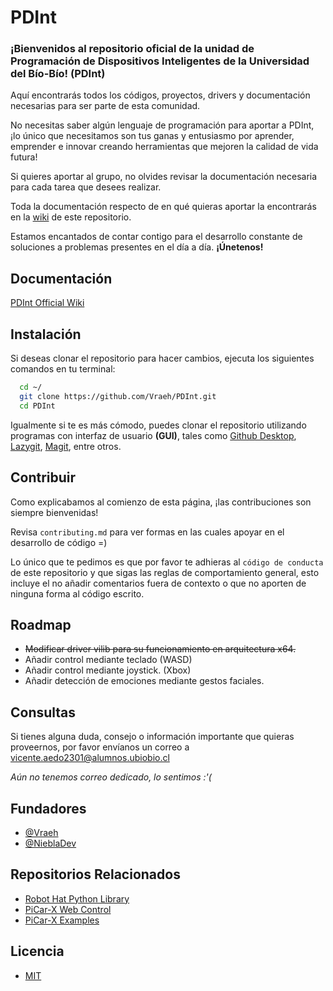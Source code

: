 # PDInt

### ¡Bienvenidos al repositorio oficial de la unidad de Programación de Dispositivos Inteligentes de la Universidad del Bío-Bío! (PDInt)

Aquí encontrarás todos los códigos, proyectos, drivers y documentación necesarias para ser parte de esta comunidad.

No necesitas saber algún lenguaje de programación para aportar a PDInt, ¡lo único que necesitamos son tus ganas y entusiasmo por aprender, emprender e innovar creando herramientas que mejoren la calidad de vida futura!

Si quieres aportar al grupo, no olvides revisar la documentación necesaria para cada tarea que desees realizar. 

Toda la documentación respecto de en qué quieras aportar la encontrarás en la [wiki](https://github.com/Vraeh/PDInt/wiki) de este repositorio.

Estamos encantados de contar contigo para el desarrollo constante de soluciones a problemas presentes en el día a día. **¡Únetenos!**

## Documentación

[PDInt Official Wiki](https://github.com/Vraeh/PDInt/wiki)

## Instalación

Si deseas clonar el repositorio para hacer cambios, ejecuta los siguientes comandos en tu terminal:

```bash
  cd ~/
  git clone https://github.com/Vraeh/PDInt.git
  cd PDInt
```

Igualmente si te es más cómodo, puedes clonar el repositorio utilizando programas con interfaz de usuario **(GUI)**, tales como [Github Desktop](https://desktop.github.com/), [Lazygit](https://github.com/jesseduffield/lazygit), [Magit](https://magit.vc/), entre otros.

## Contribuir

Como explicabamos al comienzo de esta página, ¡las contribuciones son siempre bienvenidas!

Revisa `contributing.md` para ver formas en las cuales apoyar en el desarrollo de código =)

Lo único que te pedimos es que por favor te adhieras al `código de conducta` de este repositorio y que sigas las reglas de comportamiento general, esto incluye el no añadir comentarios fuera de contexto o que no aporten de ninguna forma al código escrito.

## Roadmap

- ~~Modificar driver vilib para su funcionamiento en arquitectura x64.~~
- Añadir control mediante teclado (WASD)
- Añadir control mediante joystick. (Xbox)
- Añadir detección de emociones mediante gestos faciales.

## Consultas

Si tienes alguna duda, consejo o información importante que quieras proveernos, por favor envíanos un correo a vicente.aedo2301@alumnos.ubiobio.cl

*Aún no tenemos correo dedicado, lo sentimos :'(*

## Fundadores

- [@Vraeh](https://github.com/Vraeh/)
- [@NieblaDev](https://github.com/NieblaDev)

## Repositorios Relacionados

 - [Robot Hat Python Library](https://github.com/sunfounder/robot-hat)
 - [PiCar-X Web Control](https://github.com/sunfounder/picar-x-web-control)
 - [PiCar-X Examples](https://github.com/sunfounder/picar-x)

## Licencia

- [MIT](https://choosealicense.com/licenses/mit/)
